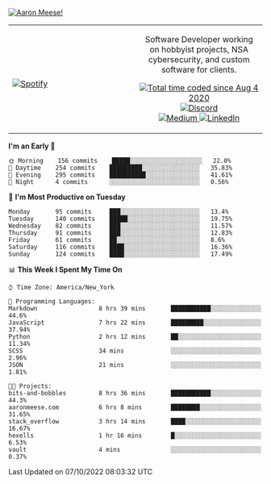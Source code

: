 [![Aaron Meese!](https://user-images.githubusercontent.com/17814535/88975338-a2aabf00-d27f-11ea-963f-8a19608716b4.png)](https://github.com/ajmeese7/readme-ascii "README ASCII")

<!-- Modified from project here: https://github.com/novatorem/novatorem -->
<table width="100%">
  <tr>
  <td width="50%">

&nbsp; <br> [![Spotify](https://ajmeese7.vercel.app/api/spotify)](https://open.spotify.com/user/ajmeese)

  </td>
  <td width="50%">
    <p align="center">
    Software Developer working on hobbyist projects, NSA cybersecurity, and custom software for clients.
    </p>
    <p align="center">
      <a href="https://wakatime.com/@f726891d-3b02-46cd-9b60-e8c59f9e2b14">
        <img src="https://wakatime.com/badge/user/f726891d-3b02-46cd-9b60-e8c59f9e2b14.svg" alt="Total time coded since Aug 4 2020" title="WakaTime" />
      </a>
      <a href="http://link.aaronmeese.com/discord">
        <img src="https://img.shields.io/badge/discord-ajmeese7%234835-369?style=flat-square&logo=discord&logoColor=white&color=purple" alt="Discord" title="Discord">
      </a>
      <br />
      <a href="https://link.aaronmeese.com/medium">
        <img src="https://img.shields.io/badge/medium-ajmeese7-1DB954?style=flat-square&logo=medium&logoColor=white" alt="Medium" title="Medium">
      </a>
      <a href="https://link.aaronmeese.com/linkedin">
        <img src="https://img.shields.io/badge/linkedIn-aaronmeese-1DB954?style=flat-square&logo=linkedin&logoColor=white&color=blue" alt="LinkedIn" title="LinkedIn">
      </a>
    </p>
  </td>

</table>

[//]: <> (The `&nbsp;` is to have Aphelion take up more space)

<!--START_SECTION:waka-->
**I'm an Early 🐤** 

```text
🌞 Morning    156 commits    █████░░░░░░░░░░░░░░░░░░░░   22.0% 
🌆 Daytime    254 commits    █████████░░░░░░░░░░░░░░░░   35.83% 
🌃 Evening    295 commits    ██████████░░░░░░░░░░░░░░░   41.61% 
🌙 Night      4 commits      ░░░░░░░░░░░░░░░░░░░░░░░░░   0.56%

```
📅 **I'm Most Productive on Tuesday** 

```text
Monday       95 commits     ███░░░░░░░░░░░░░░░░░░░░░░   13.4% 
Tuesday      140 commits    █████░░░░░░░░░░░░░░░░░░░░   19.75% 
Wednesday    82 commits     ███░░░░░░░░░░░░░░░░░░░░░░   11.57% 
Thursday     91 commits     ███░░░░░░░░░░░░░░░░░░░░░░   12.83% 
Friday       61 commits     ██░░░░░░░░░░░░░░░░░░░░░░░   8.6% 
Saturday     116 commits    ████░░░░░░░░░░░░░░░░░░░░░   16.36% 
Sunday       124 commits    ████░░░░░░░░░░░░░░░░░░░░░   17.49%

```


📊 **This Week I Spent My Time On** 

```text
⌚︎ Time Zone: America/New_York

💬 Programming Languages: 
Markdown                 8 hrs 39 mins       ███████████░░░░░░░░░░░░░░   44.6% 
JavaScript               7 hrs 22 mins       █████████░░░░░░░░░░░░░░░░   37.94% 
Python                   2 hrs 12 mins       ██░░░░░░░░░░░░░░░░░░░░░░░   11.34% 
SCSS                     34 mins             ░░░░░░░░░░░░░░░░░░░░░░░░░   2.96% 
JSON                     21 mins             ░░░░░░░░░░░░░░░░░░░░░░░░░   1.81%

🐱‍💻 Projects: 
bits-and-bobbles         8 hrs 36 mins       ███████████░░░░░░░░░░░░░░   44.3% 
aaronmeese.com           6 hrs 8 mins        ████████░░░░░░░░░░░░░░░░░   31.65% 
stack_overflow           3 hrs 14 mins       ████░░░░░░░░░░░░░░░░░░░░░   16.67% 
hexells                  1 hr 16 mins        █░░░░░░░░░░░░░░░░░░░░░░░░   6.53% 
vault                    4 mins              ░░░░░░░░░░░░░░░░░░░░░░░░░   0.37%

```


 Last Updated on 07/10/2022 08:03:32 UTC
<!--END_SECTION:waka-->
